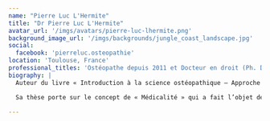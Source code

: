 ```yaml
---
name: "Pierre Luc L'Hermite"
title: "Dr Pierre Luc L'Hermite"
avatar_url: '/imgs/avatars/pierre-luc-lhermite.png'
background_image_url: '/imgs/backgrounds/jungle_coast_landscape.jpg'
social:
  facebook: 'pierreluc.osteopathie'
location: 'Toulouse, France'
professional_titles: 'Ostéopathe depuis 2011 et Docteur en droit (Ph. D.) depuis 2018'
biography: |
  Auteur du livre « Introduction à la science ostéopathique — Approche épistémologique » (Ellipses 2020) et d’articles publiés dans des revues à comité de lecture, il enseigne dans les Diplômes Universitaires de « formateur en ostéopathie » (Strasbourg) et de « philosophie de l’ostéopathie » (Lyon). <br><br>

  Sa thèse porte sur le concept de « Médicalité » qui a fait l’objet de plusieurs publications. Il est spécialiste des questions relatives au droit et à l’épistémologie des sciences médicales sur lesquelles il est sollicité lors de congrès internationaux.

---
```

